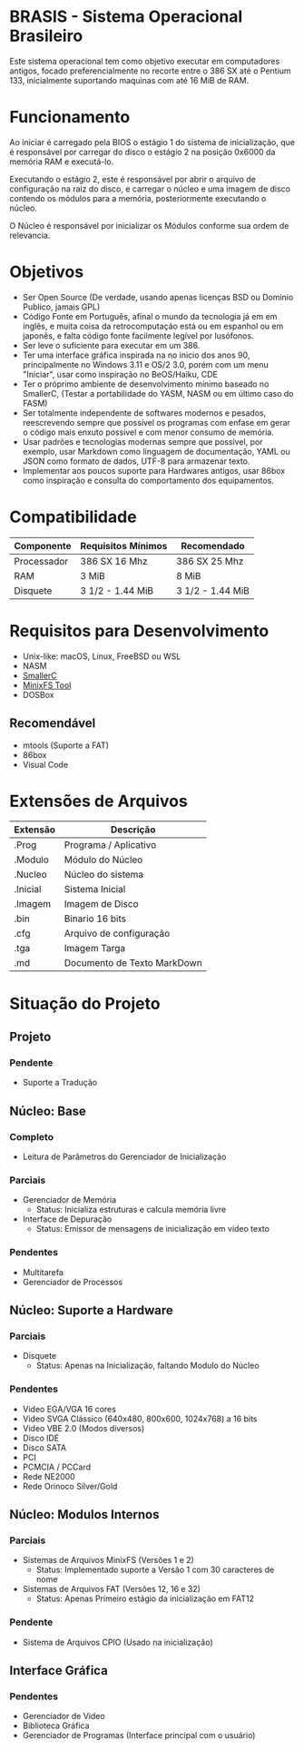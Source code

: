# BRASIS - Sistema Operacional Brasileiro

Este sistema operacional tem como objetivo executar em computadores antigos, focado preferencialmente no recorte entre o 386 SX até o Pentium 133, inicialmente suportando maquinas com até 16 MiB de RAM.

# Funcionamento

Ao iniciar é carregado pela BIOS o estágio 1 do sistema de inicialização, que é responsável por carregar do disco o estágio 2 na posição 0x6000 da memória RAM e executá-lo.

Executando o estágio 2, este é responsável por abrir o arquivo de configuração na raiz do disco, e carregar o núcleo e uma imagem de disco contendo os módulos para a memória, posteriormente executando o núcleo.

O Núcleo é responsável por inicializar os Módulos conforme sua ordem de relevancia.

# Objetivos

- Ser Open Source (De verdade, usando apenas licenças BSD ou Dominio Publico, jamais GPL)
- Código Fonte em Português, afinal o mundo da tecnologia já em em inglês, e muita coisa da retrocomputação está ou em espanhol ou em japonês, e falta código fonte facilmente legível por lusófonos.
- Ser leve o suficiente para executar em um 386.
- Ter uma interface gráfica inspirada na no inicio dos anos 90, principalmente no Windows 3.11 e OS/2 3.0, porém com um menu "Iniciar", usar como inspiração no BeOS/Haiku, CDE
- Ter o próprimo ambiente de desenvolvimento mínimo baseado no SmallerC, (Testar a portabilidade do YASM, NASM ou em último caso do FASM)
- Ser totalmente independente de softwares modernos e pesados, reescrevendo sempre que possível os programas com enfase em gerar o código mais enxuto possível e com menor consumo de memória.
- Usar padrões e tecnologias modernas sempre que possível, por exemplo, usar Markdown como linguagem de documentação, YAML ou JSON como formato de dados, UTF-8 para armazenar texto.
- Implementar aos poucos suporte para Hardwares antigos, usar 86box como inspiração e consulta do comportamento dos equipamentos.

# Compatibilidade

| Componente | Requisitos Mínimos | Recomendado |
|------------|--------------------|-------------|
| Processador| 386 SX 16 Mhz      | 386 SX 25 Mhz |
| RAM        | 3 MiB              | 8 MiB       |
| Disquete   | 3 1/2 - 1.44 MiB   | 3 1/2 - 1.44 MiB |

# Requisitos para Desenvolvimento

- Unix-like: macOS, Linux, FreeBSD ou WSL
- NASM
- [SmallerC](https://github.com/humbertocsjr/SmallerC)
- [MinixFS Tool](https://github.com/humbertocsjr/minixfs)
- DOSBox

## Recomendável

- mtools (Suporte a FAT)
- 86box
- Visual Code

# Extensões de Arquivos

| Extensão | Descrição |
|----------|-----------|
| .Prog | Programa / Aplicativo |
| .Modulo | Módulo do Núcleo |
| .Nucleo | Núcleo do sistema |
| .Inicial | Sistema Inicial |
| .Imagem | Imagem de Disco |
| .bin | Binario 16 bits |
| .cfg | Arquivo de configuração |
| .tga | Imagem Targa |
| .md | Documento de Texto MarkDown|


# Situação do Projeto

## Projeto

### Pendente

- Suporte a Tradução

## Núcleo: Base

### Completo

- Leitura de Parâmetros do Gerenciador de Inicialização

### Parciais

- Gerenciador de Memória
    - Status: Inicializa estruturas e calcula memória livre
- Interface de Depuração
    - Status: Emissor de mensagens de inicialização em video texto

### Pendentes

- Multitarefa
- Gerenciador de Processos

## Núcleo: Suporte a Hardware

### Parciais

- Disquete
    - Status: Apenas na Inicialização, faltando Modulo do Núcleo

### Pendentes

- Video EGA/VGA 16 cores
- Video SVGA Clássico (640x480, 800x600, 1024x768) a 16 bits
- Video VBE 2.0 (Modos diversos)
- Disco IDE
- Disco SATA
- PCI
- PCMCIA / PCCard
- Rede NE2000
- Rede Orinoco Silver/Gold

## Núcleo: Modulos Internos

### Parciais

- Sistemas de Arquivos MinixFS (Versões 1 e 2)
    - Status: Implementado suporte a Versão 1 com 30 caracteres de nome
- Sistemas de Arquivos FAT (Versões 12, 16 e 32)
    - Status: Apenas Primeiro estágio da inicialização em FAT12

### Pendente

- Sistema de Arquivos CPIO (Usado na inicialização)

## Interface Gráfica

### Pendentes

- Gerenciador de Video
- Biblioteca Gráfica
- Gerenciador de Programas (Interface principal com o usuário)